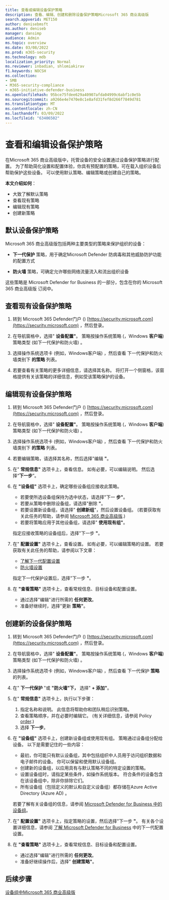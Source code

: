 ```yaml
---
title: 查看或编辑设备保护策略
description: 查看、编辑、创建和删除设备保护策略Microsoft 365 商业高级版
search.appverid: MET150
author: denisebmsft
ms.author: deniseb
manager: dansimp
audience: Admin
ms.topic: overview
ms.date: 03/08/2022
ms.prod: m365-security
ms.technology: mdb
localization_priority: Normal
ms.reviewer: inbadian, shlomiakirav
f1.keywords: NOCSH
ms.collection:
- SMB
- M365-security-compliance
- m365-initiative-defender-business
ms.openlocfilehash: 95bce75fdee629a40907afda04999c6abf1c0e5b
ms.sourcegitcommit: a9266e4e7470e8c1e8afd31fef8d266f7849d781
ms.translationtype: MT
ms.contentlocale: zh-CN
ms.lasthandoff: 03/09/2022
ms.locfileid: "63406502"
---
```

# <a name="view-and-edit-your-device-protection-policies"></a>查看和编辑设备保护策略

在Microsoft 365 商业高级版中，托管设备的安全设置通过设备保护策略进行配置。 为了帮助简化设置和配置体验，你具有预配置的策略，可在载入组织设备后帮助保护这些设备。 可以使用默认策略、编辑策略或创建自己的策略。

**本文介绍如何**：

- 大致了解默认策略
- 查看现有策略
- 编辑现有策略
- 创建新策略

## <a name="default-device-protection-policies"></a>默认设备保护策略

Microsoft 365 商业高级版包括两种主要类型的策略来保护组织的设备：

- **下一代保护** 策略，用于确定Microsoft Defender 防病毒和其他威胁防护功能的配置方式

- **防火墙** 策略，可确定允许哪些网络流量流入和流出组织设备

这些策略是 Microsoft Defender for Business 的一部分，包含在你的 Microsoft 365 商业高级版 订阅中。

## <a name="view-your-existing-device-protection-policies"></a>查看现有设备保护策略

1. 转到 Microsoft 365 Defender门户 () [https://security.microsoft.com](https://security.microsoft.com) ，然后登录。 

2. 在导航窗格中，选择" **设备配置"**。 策略按操作系统策略 (，Windows **客户端**) 策略类型 (如下一代保护和防火墙) 。  

3. 选择操作系统选项卡 (例如，Windows客户端) ，然后查看  下一代保护和防火墙类别下 **的策略** 列表。 

4. 若要查看有关策略的更多详细信息，请选择其名称。 将打开一个侧窗格，该窗格提供有关该策略的详细信息，例如受该策略保护的设备。

## <a name="edit-an-existing-device-protection-policy"></a>编辑现有设备保护策略

1. 转到 Microsoft 365 Defender门户 () [https://security.microsoft.com](https://security.microsoft.com) ，然后登录。 

2. 在导航窗格中，选择" **设备配置"**。 策略按操作系统策略 (，Windows **客户端**) 策略类型 (如下一代保护和防火墙) 。  

3. 选择操作系统选项卡 (例如，Windows客户端) ，然后查看  下一代保护和防火墙类别下 **的策略** 列表。 

4. 若要编辑策略，请选择其名称，然后选择"编辑 **"**。

5. 在" **常规信息"** 选项卡上，查看信息。 如有必要，可以编辑说明。 然后选择“**下一步**”。

6. 在 **"设备组"** 选项卡上，确定哪些设备组应接收此策略。  

   - 若要使所选设备组保持为选中状态，请选择"下一 **步"**。
   - 若要从策略中删除设备组，请选择"删除 **"**。
   - 若要设置新设备组，请选择" **创建新组**"，然后设置设备组。  (若要获取有关此任务的帮助，请参阅 [Microsoft 365 商业高级版](m365bp-device-groups-mdb.md).) 
   - 若要将策略应用于其他设备组，请选择" **使用现有组"**。

   指定应接收策略的设备组后，选择"下一步 **"**。

7. 在" **配置设置"** 选项卡上，查看设置。 如有必要，可以编辑策略的设置。 若要获取有关此任务的帮助，请参阅以下文章： 

   - [了解下一代配置设置](../security/defender-business/mdb-next-gen-configuration-settings.md)   
   - [防火墙设置](../security/defender-business/mdb-firewall.md)

   指定下一代保护设置后，选择"下一步 **"**。

8. 在 **"查看策略"** 选项卡上，查看常规信息、目标设备和配置设置。 

   - 通过选择"编辑"进行所需的 **任何更改**。
   - 准备好继续时，选择"更新 **策略"**。

## <a name="create-a-new-device-protection-policy"></a>创建新的设备保护策略

1. 转到 Microsoft 365 Defender门户 () [https://security.microsoft.com](https://security.microsoft.com) ，然后登录。 

2. 在导航窗格中，选择" **设备配置"**。 策略按操作系统策略 (，Windows **客户端**) 策略类型 (如下一代保护和防火墙) 。  

3. 选择操作系统选项卡 (例如，Windows客户端) ，然后查看  下一代保护 **策略** 的列表。 

4. 在" **下一代保护** "或 **"防火墙"下，** 选择" **+ 添加"**。

5. 在" **常规信息"** 选项卡上，执行以下步骤：

   1. 指定名称和说明。 此信息将帮助你和团队稍后识别策略。
   2. 查看策略顺序，并在必要时编辑它。  (有关详细信息，请参阅 Policy [order](../security/defender-business/mdb-policy-order.md).) 
   3. 选择 **下一步**。 

7. 在 **"设备组"** 选项卡上，创建新设备组或使用现有组。 策略通过设备组分配给设备。 以下是需要记住的一些内容：

   - 最初，你可能只有默认设备组，其中包括组织中人员用于访问组织数据和电子邮件的设备。 你可以保留和使用默认设备组。
   - 创建新的设备组，以应用具有与默认策略不同的特定设置的策略。 
   - 设置设备组时，请指定某些条件，如操作系统版本。 符合条件的设备包含在该设备组中，除非你排除它们。 
   - 所有设备组（包括定义的默认和自定义设备组）都存储在Azure Active Directory (Azure AD) 。

   若要了解有关设备组的信息，请参阅 [Microsoft Defender for Business 中的设备组](../security/defender-business/mdb-create-edit-device-groups.md)。

8. 在" **配置设置"** 选项卡上，指定策略的设置，然后选择"下一步 **"**。 有关各个设置详细信息，请参阅 [了解 Microsoft Defender for Business](../security/defender-business/mdb-next-gen-configuration-settings.md) 中的下一代配置设置。

9. 在 **"查看策略"** 选项卡上，查看常规信息、目标设备和配置设置。 

   - 通过选择"编辑"进行所需的 **任何更改**。
   - 准备好继续操作后，选择" **创建策略"**。


## <a name="next-steps"></a>后续步骤

[设备组中Microsoft 365 商业高级版](m365bp-device-groups-mdb.md)